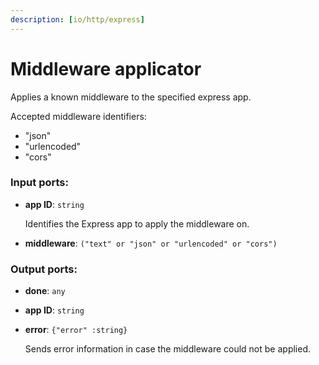 ```yaml
---
description: [io/http/express]
---
```


# Middleware applicator

Applies a known middleware to the specified express app.

Accepted middleware identifiers:
* "json"
* "urlencoded"
* "cors"

### Input ports:

* __app ID__: `string`

    Identifies the Express app to apply the middleware on.


* __middleware__: `("text" or "json" or "urlencoded" or "cors")`

### Output ports:

* __done__: `any`


* __app ID__: `string`


* __error__: `{"error" :string}`

    Sends error information in case the middleware could not be applied.

